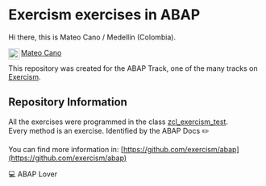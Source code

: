 # Exercism exercises in ABAP


Hi there, this is Mateo Cano / Medellín (Colombia).

<a href="https://www.linkedin.com/in/mateocanoc/">
  <img align="left" alt="Mateo Cano LinkedIn" width="22px" src="https://raw.githubusercontent.com/peterthehan/peterthehan/master/assets/linkedin.svg" />
  Mateo Cano
</a><br>

This repository was created for the ABAP Track, one of the many tracks on [Exercism](https://exercism.org/). 

## Repository Information


All the exercises were programmed in the class [zcl_exercism_test](https://github.com/Mat-byte/exercism-2022/blob/main/src/zcl_exercism_test.clas.abap).
<br>
Every method is an exercise. Identified by the ABAP Docs ✏️

You can find more information in: [https://github.com/exercism/abap](https://github.com/exercism/abap)


💻 ABAP Lover

